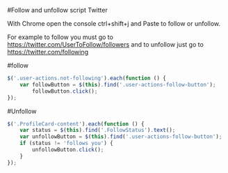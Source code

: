 #Follow and unfollow script Twitter

With Chrome open the console ctrl+shift+j and Paste to follow or unfollow.

For example to follow you must go to https://twitter.com/UserToFollow/followers and to unfollow just go to https://twitter.com/following

#follow
```javascript
$('.user-actions.not-following').each(function () {
    var followButton = $(this).find('.user-actions-follow-button');
        followButton.click();
});
```

#Unfollow
```javascript
$('.ProfileCard-content').each(function () {
    var status = $(this).find('.FollowStatus').text();
    var unfollowButton = $(this).find('.user-actions-follow-button');
    if (status != 'follows you') {
        unfollowButton.click();
    }
});
```
